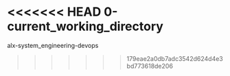 <<<<<<< HEAD
0-current_working_directory
=======
alx-system_engineering-devops
>>>>>>> 179eae2a0db7adc3542d624d4e3bd773618de206
